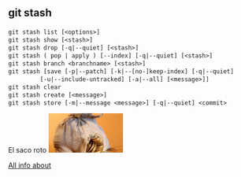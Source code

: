##  git stash

	git stash list [<options>]
	git stash show [<stash>]
	git stash drop [-q|--quiet] [<stash>]
	git stash ( pop | apply ) [--index] [-q|--quiet] [<stash>]
	git stash branch <branchname> [<stash>]
	git stash [save [-p|--patch] [-k|--[no-]keep-index] [-q|--quiet]
		     [-u|--include-untracked] [-a|--all] [<message>]]
	git stash clear
	git stash create [<message>]
	git stash store [-m|--message <message>] [-q|--quiet] <commit>

El saco roto <img src="resources/saco_roto.jpg" width="30%" style="margin: 0">

[All info about](https://git-scm.com/docs/git-stash)